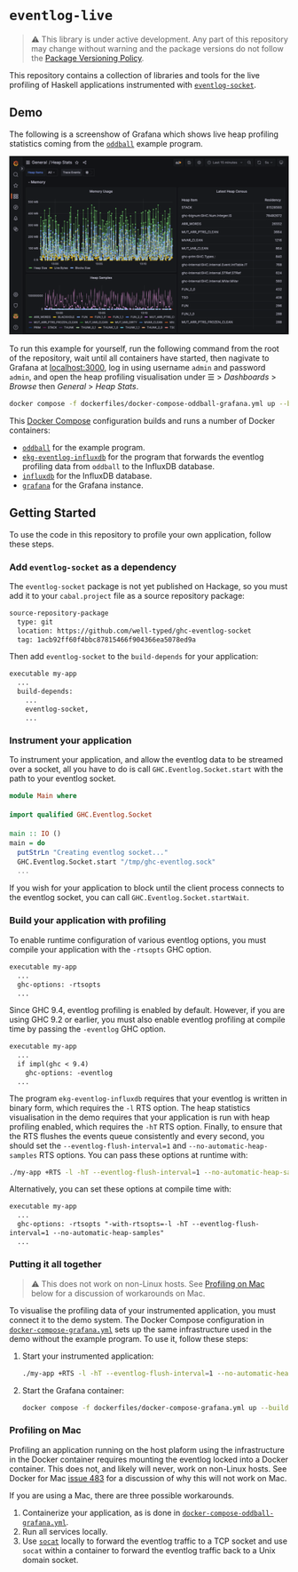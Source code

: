 # `eventlog-live`

> :warning: This library is under active development. Any part of this repository may change without warning and the package versions do not follow the [Package Versioning Policy](https://pvp.haskell.org).

This repository contains a collection of libraries and tools for the live profiling of Haskell applications instrumented with [`eventlog-socket`](https://github.com/well-typed/ghc-eventlog-socket).

## Demo

The following is a screenshow of Grafana which shows live heap profiling statistics coming from the [`oddball`](examples/oddball) example program.

![A screenshot of Grafana showing live heap profiling statistics coming from the `oddball` example program.](assets/oddball-grafana.png)

To run this example for yourself, run the following command from the root of the repository, wait until all containers have started, then nagivate to Grafana at <localhost:3000>, log in using username `admin` and password `admin`, and open the heap profiling visualisation under ☰ > _Dashboards_ > _Browse_ then _General_ > _Heap Stats_.

```sh
docker compose -f dockerfiles/docker-compose-oddball-grafana.yml up --build
```

This [Docker Compose](https://docs.docker.com/compose/) configuration builds and runs a number of Docker containers:

- [`oddball`](dockerfiles/Dockerfile.oddball) for the example program.
- [`ekg-eventlog-influxdb`](dockerfiles/Dockerfile.ekg-eventlog-influxdb) for the program that forwards the eventlog profiling data from `oddball` to the InfluxDB database.
- [`influxdb`](https://github.com/influxdata/influxdata-docker/blob/063caa0d729da41b70760c8f7362345f1bb79779/influxdb/1.8/Dockerfile) for the InfluxDB database.
- [`grafana`](https://hub.docker.com/r/grafana/grafana/) for the Grafana instance.

## Getting Started

To use the code in this repository to profile your own application, follow these steps.

### Add `eventlog-socket` as a dependency

The `eventlog-socket` package is not yet published on Hackage, so you must add it to your `cabal.project` file as a source repository package:

```cabal
source-repository-package
  type: git
  location: https://github.com/well-typed/ghc-eventlog-socket
  tag: 1acb92ff60f4bbc87815466f904366ea5078ed9a
```

Then add `eventlog-socket` to the `build-depends` for your application:

```cabal
executable my-app
  ...
  build-depends:
    ...
    eventlog-socket,
    ...
```

### Instrument your application

To instrument your application, and allow the eventlog data to be streamed over a socket, all you have to do is call `GHC.Eventlog.Socket.start` with the path to your eventlog socket.

```haskell
module Main where

import qualified GHC.Eventlog.Socket

main :: IO ()
main = do
  putStrLn "Creating eventlog socket..."
  GHC.Eventlog.Socket.start "/tmp/ghc-eventlog.sock"
  ...
```

If you wish for your application to block until the client process connects to the eventlog socket, you can call `GHC.Eventlog.Socket.startWait`.

### Build your application with profiling

To enable runtime configuration of various eventlog options, you must compile your application with the `-rtsopts` GHC option.

```cabal
executable my-app
  ...
  ghc-options: -rtsopts
  ...
```

Since GHC 9.4, eventlog profiling is enabled by default.
However, if you are using GHC 9.2 or earlier, you must also enable eventlog profiling at compile time by passing the `-eventlog` GHC option.

```cabal
executable my-app
  ...
  if impl(ghc < 9.4)
    ghc-options: -eventlog
  ...
```

The program `ekg-eventlog-influxdb` requires that your eventlog is written in binary form, which requires the `-l` RTS option.
The heap statistics visualisation in the demo requires that your application is run with heap profiling enabled, which requires the `-hT` RTS option.
Finally, to ensure that the RTS flushes the events queue consistently and every second, you should set the `--eventlog-flush-interval=1` and `--no-automatic-heap-samples` RTS options.
You can pass these options at runtime with:

```sh
./my-app +RTS -l -hT --eventlog-flush-interval=1 --no-automatic-heap-samples
```

Alternatively, you can set these options at compile time with:

```cabal
executable my-app
  ...
  ghc-options: -rtsopts "-with-rtsopts=-l -hT --eventlog-flush-interval=1 --no-automatic-heap-samples"
  ...
```

### Putting it all together

> :warning: This does not work on non-Linux hosts.
> See [Profiling on Mac](#profiling-on-mac) below for a discussion of workarounds on Mac.

To visualise the profiling data of your instrumented application, you must connect it to the demo system.
The Docker Compose configuration in [`docker-compose-grafana.yml`](dockerfiles/docker-compose-grafana.yml) sets up the same infrastructure used in the demo without the example program.
To use it, follow these steps:

1.  Start your instrumented application:

    ```sh
    ./my-app +RTS -l -hT --eventlog-flush-interval=1 --no-automatic-heap-samples
    ```

2.  Start the Grafana container:

    ```sh
    docker compose -f dockerfiles/docker-compose-grafana.yml up --build
    ```

### Profiling on Mac

Profiling an application running on the host plaform using the infrastructure in the Docker container requires mounting the eventlog locked into a Docker container. This does not, and likely will never, work on non-Linux hosts.
See Docker for Mac [issue 483](https://github.com/docker/for-mac/issues/483) for a discussion of why this will not work on Mac.

If you are using a Mac, there are three possible workarounds.

1. Containerize your application, as is done in [`docker-compose-oddball-grafana.yml`](dockerfiles/docker-compose-oddball-grafana.yml).
2. Run all services locally.
3. Use [`socat`](http://www.dest-unreach.org/socat/) locally to forward the eventlog traffic to a TCP socket and use `socat` within a container to forward the eventlog traffic back to a Unix domain socket.
